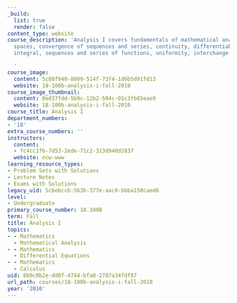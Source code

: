 ```yaml
---
_build:
  list: true
  render: false
content_type: website
course_description: 'Analysis I covers fundamentals of mathematical analysis: metric
  spaces, convergence of sequences and series, continuity, differentiability, Riemann
  integral, sequences and series of functions, uniformity, interchange of limit operations.

  '
course_image:
  content: 5c88f940-8009-514f-73f4-1d6b5d91fd13
  website: 18-100b-analysis-i-fall-2010
course_image_thumbnail:
  content: 8ed37fdd-5b9c-12b2-594c-01c3fb85eae9
  website: 18-100b-analysis-i-fall-2010
course_title: Analysis I
department_numbers:
- '18'
extra_course_numbers: ''
instructors:
  content:
  - fc4cc1fb-7d53-2ede-71c2-313d940d2837
  website: ocw-www
learning_resource_types:
- Problem Sets with Solutions
- Lecture Notes
- Exams with Solutions
legacy_uid: 5cbebccb-563b-377e-aac8-bbba150caed8
level:
- Undergraduate
primary_course_number: 18.100B
term: Fall
title: Analysis I
topics:
- - Mathematics
  - Mathematical Analysis
- - Mathematics
  - Differential Equations
- - Mathematics
  - Calculus
uid: 8b0c0b2e-dd0f-4744-bfa0-2787a34fdf87
url_path: courses/18-100b-analysis-i-fall-2010
year: '2010'
---
```

